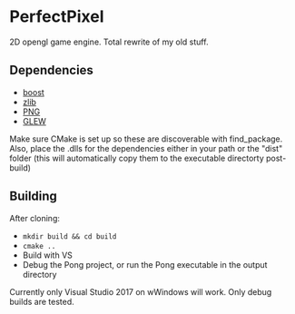# PerfectPixel
2D opengl game engine. Total rewrite of my old stuff.

## Dependencies
* [boost](http://boost.org/)
* [zlib](https://zlib.net/)
* [PNG](http://www.libpng.org/pub/png/)
* [GLEW](http://glew.sourceforge.net/)

Make sure CMake is set up so these are discoverable with find_package. Also, place the .dlls for the dependencies either in your path or the "dist" folder (this will automatically copy them to the executable directorty post-build)

## Building

After cloning:
* `mkdir build && cd build`
* `cmake ..`
* Build with VS
* Debug the Pong project, or run the Pong executable in the output directory

Currently only Visual Studio 2017 on wWindows will work. Only debug builds are tested.
